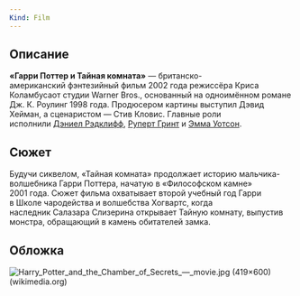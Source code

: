 ```yaml
---
Kind: Film
---
```


## Описание
**«Гарри Поттер и Тайная комната»** — британско-американский фэнтезийный фильм 2002 года режиссёра Криса Коламбусаот студии Warner Bros., основанный на одноимённом романе Дж. К. Роулинг 1998 года. Продюсером картины выступил Дэвид Хейман, а сценаристом — Стив Кловис. Главные роли исполнили [Дэниел Рэдклифф](https://ru.wikipedia.org/wiki/%D0%A0%D1%8D%D0%B4%D0%BA%D0%BB%D0%B8%D1%84%D1%84,_%D0%94%D1%8D%D0%BD%D0%B8%D0%B5%D0%BB), [Руперт Гринт](https://ru.wikipedia.org/wiki/%D0%93%D1%80%D0%B8%D0%BD%D1%82,_%D0%A0%D1%83%D0%BF%D0%B5%D1%80%D1%82 "Гринт, Руперт") и [Эмма Уотсон](https://ru.wikipedia.org/wiki/%D0%A3%D0%BE%D1%82%D1%81%D0%BE%D0%BD,_%D0%AD%D0%BC%D0%BC%D0%B0 "Уотсон, Эмма").

## Сюжет
 Будучи сиквелом, «Тайная комната» продолжает историю мальчика-волшебника Гарри Поттера, начатую в «Философском камне» 2001 года. Сюжет фильма охватывает второй учебный год Гарри в Школе чародейства и волшебства Хогвартс, когда наследник Салазара Слизерина открывает Тайную комнату, выпустив монстра, обращающий в камень обитателей замка.

## Обложка
![Harry_Potter_and_the_Chamber_of_Secrets_—_movie.jpg (419×600) (wikimedia.org)](https://upload.wikimedia.org/wikipedia/ru/0/0b/Harry_Potter_and_the_Chamber_of_Secrets_%E2%80%94_movie.jpg)


